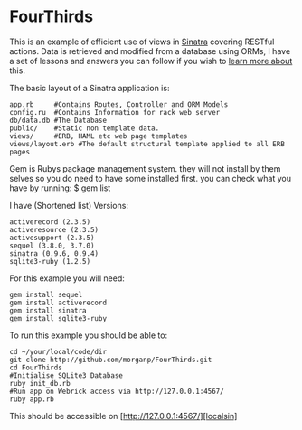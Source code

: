 FourThirds
==========

This is an example of efficient use of views in [Sinatra][sinatra] covering RESTful actions. Data is retrieved and modified from a database using ORMs, I have a set of lessons and answers you can follow if you wish to [learn more about][ORMLesson] this.

The basic layout of a Sinatra application is:

    app.rb     #Contains Routes, Controller and ORM Models
    config.ru  #Contains Information for rack web server
    db/data.db #The Database
    public/    #Static non template data.
    views/     #ERB, HAML etc web page templates
    views/layout.erb #The default structural template applied to all ERB pages

Gem is Rubys package management system. they will not install by them selves so you do need to have some installed first. you can check what you have by running:
    $ gem list

I have (Shortened list) Versions:

    activerecord (2.3.5)
    activeresource (2.3.5)
    activesupport (2.3.5)
    sequel (3.8.0, 3.7.0)
    sinatra (0.9.6, 0.9.4)
    sqlite3-ruby (1.2.5)

For this example you will need:

    gem install sequel
    gem install activerecord
    gem install sinatra
    gem install sqlite3-ruby

To run this example you should be able to:

    cd ~/your/local/code/dir
    git clone http://github.com/morganp/FourThirds.git 
    cd FourThirds 
    #Initialise SQLite3 Database
    ruby init_db.rb
    #Run app on Webrick access via http://127.0.0.1:4567/
    ruby app.rb

This should be accessible on [http://127.0.0.1:4567/][localsin]

[sinatra]: http://www.sinatrarb.com
[ORMLesson]: http://github.com/morganp/Code-Dojo/tree/master/ORM/
[localsin]:  http://127.0.0.1:4567/

